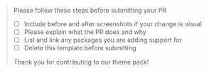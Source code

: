 > Please follow these steps before submitting your PR
>
> - [ ] Include before and after screenshots if your change is visual
> - [ ] Please explain what the PR does and why
> - [ ] List and link any packages you are adding support for
> - [ ] Delete this template before submitting
>
> Thank you for contributing to our theme pack!

<!-- A description of your PR here -->
